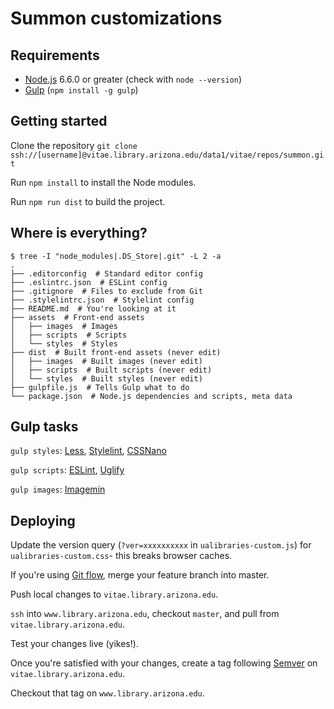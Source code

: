 # Summon customizations

## Requirements
* [Node.js](https://nodejs.org/en/) 6.6.0 or greater (check with `node --version`)
* [Gulp](http://gulpjs.com/) (`npm install -g gulp`)

## Getting started
Clone the repository `git clone ssh://[username]@vitae.library.arizona.edu/data1/vitae/repos/summon.git`

Run `npm install` to install the Node modules.

Run `npm run dist` to build the project.

## Where is everything?

```shell
$ tree -I "node_modules|.DS_Store|.git" -L 2 -a
.
├── .editorconfig  # Standard editor config
├── .eslintrc.json  # ESLint config
├── .gitignore  # Files to exclude from Git
├── .stylelintrc.json  # Stylelint config
├── README.md  # You're looking at it
├── assets  # Front-end assets
│   ├── images  # Images
│   ├── scripts  # Scripts
│   └── styles  # Styles
├── dist  # Built front-end assets (never edit)
│   ├── images  # Built images (never edit)
│   ├── scripts  # Built scripts (never edit)
│   └── styles  # Built styles (never edit)
├── gulpfile.js  # Tells Gulp what to do
└── package.json  # Node.js dependencies and scripts, meta data
```

## Gulp tasks

`gulp styles`: [Less](http://lesscss.org/),
[Stylelint](http://stylelint.io/),
[CSSNano](http://cssnano.co/)

`gulp scripts`: [ESLint](http://eslint.org/),
[Uglify](https://github.com/mishoo/UglifyJS)

`gulp images`: [Imagemin](https://github.com/imagemin/imagemin)

## Deploying

Update the version query (`?ver=xxxxxxxxxx` in `ualibraries-custom.js`) for `ualibraries-custom.css`- this breaks browser caches.

If you're using [Git flow](https://git-scm.com/book/en/v2/Git-Branching-Branching-Workflows), merge your
feature branch into master.

Push local changes to `vitae.library.arizona.edu`.

`ssh` into `www.library.arizona.edu`, checkout `master`, and pull from `vitae.library.arizona.edu`.

Test your changes live (yikes!).

Once you're satisfied with your changes, create a tag following [Semver](http://semver.org/) on `vitae.library.arizona.edu`.

Checkout that tag on `www.library.arizona.edu`.
